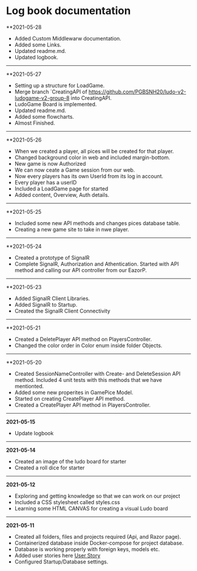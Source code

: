 # Log book documentation


**2021-05-28
- Added Custom Middlewarw documentation.
- Added some Links.
- Updated readme.md.
- Updated logbook.

---

**2021-05-27
- Setting up a structure for LoadGame.
- Merge branch ´CreatingAPI of https://github.com/PGBSNH20/ludo-v2-ludogame-v2-group-8 into CreatingAPI.
- LudoGame Board is implemented.
- Updated readme.md.
- Added some flowcharts.
- Almost Finished.

---

**2021-05-26
- When we created a player, all pices will be created for that player.
- Changed background color in web and included margin-bottom.
- New game is now Authorized
- We can now ceate a Game session from our web.
- Now every players has its own UserId from its log in account.
- Every player has a userID
- Included a LoadGame page for started
- Added content, Overview, Auth details.

---

**2021-05-25
- Included some new API methods and changes pices database table.
- Creating a new game site to take in nwe player.

---

**2021-05-24
- Created a prototype of SignalR
- Complete SignalR, Authorization and Athentication. Started with API method and calling our API controller from our EazorP.

---

**2021-05-23
- Added SignalR Client Libraries.
- Added SignalR to Startup.
- Created the SignalR Client Connectivity

---

**2021-05-21
- Created a DeletePlayer API method on PlayersController.
- Changed the color order in Color enum inside folder Objects.
 
---

**2021-05-20
- Created SessionNameController with Create- and DeleteSession API method. Included 4 unit tests with this methods that we have mentionted.
- Added some new properites in GamePice Model.
- Started on creating CreatePlayer API method.
- Created a CreatePlayer API method in PlayersController.
 
---


**2021-05-15**
- Update logbook

---


**2021-05-14**
- Created an image of the ludo board for starter 
- Created a roll dice for starter

---

**2021-05-12**
- Exploring and getting knowledge so that we can work on our project
- Included a CSS stylesheet called styles.css
- Learning some HTML CANVAS for creating a visual Ludo board
 
---

**2021-05-11**
- Created all folders, files and projects required (Api, and Razor page).
- Containerized database inside Docker-compose for project database.
- Database is working properly with foreign keys, models etc.
- Added user stories here [User Story](https://github.com/PGBSNH20/ludo-v2-ludogame-v2-group-8/blob/Dev/Documentation/Userstory.md)
- Configured Startup/Database settings.
